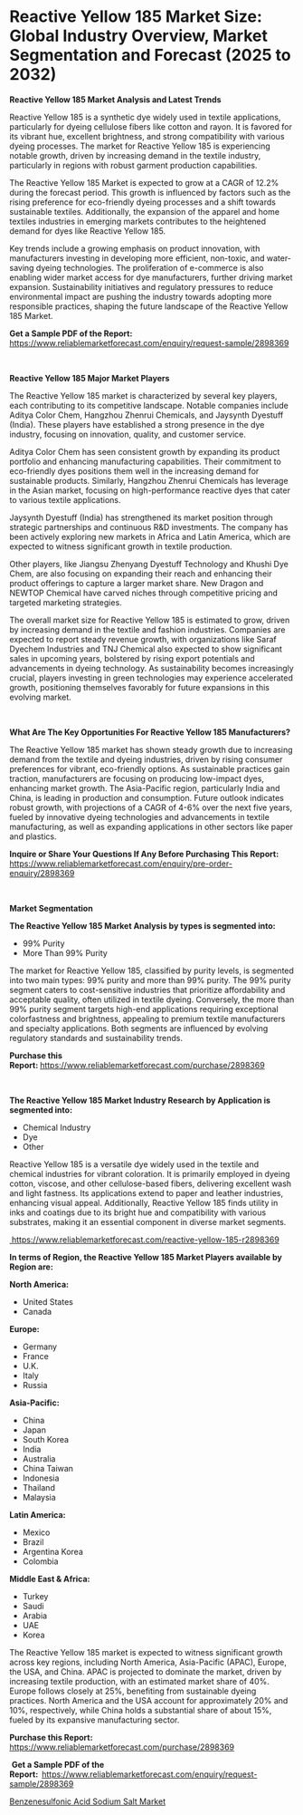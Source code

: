 <p><h1>Reactive Yellow 185 Market Size: Global Industry Overview, Market Segmentation and Forecast (2025 to 2032)</h1></p><p><strong>Reactive Yellow 185 Market Analysis and Latest Trends</strong></p>
<p><p>Reactive Yellow 185 is a synthetic dye widely used in textile applications, particularly for dyeing cellulose fibers like cotton and rayon. It is favored for its vibrant hue, excellent brightness, and strong compatibility with various dyeing processes. The market for Reactive Yellow 185 is experiencing notable growth, driven by increasing demand in the textile industry, particularly in regions with robust garment production capabilities.</p><p>The Reactive Yellow 185 Market is expected to grow at a CAGR of 12.2% during the forecast period. This growth is influenced by factors such as the rising preference for eco-friendly dyeing processes and a shift towards sustainable textiles. Additionally, the expansion of the apparel and home textiles industries in emerging markets contributes to the heightened demand for dyes like Reactive Yellow 185.</p><p>Key trends include a growing emphasis on product innovation, with manufacturers investing in developing more efficient, non-toxic, and water-saving dyeing technologies. The proliferation of e-commerce is also enabling wider market access for dye manufacturers, further driving market expansion. Sustainability initiatives and regulatory pressures to reduce environmental impact are pushing the industry towards adopting more responsible practices, shaping the future landscape of the Reactive Yellow 185 Market.</p></p>
<p><strong>Get a Sample PDF of the Report:&nbsp;</strong> <a href="https://www.reliablemarketforecast.com/enquiry/request-sample/2898369?utm_campaign=3381&utm_medium=2&utm_source=Github&utm_content=ia&utm_term=15032025&utm_id=reactive-yellow-185">https://www.reliablemarketforecast.com/enquiry/request-sample/2898369</a></p>
<p>&nbsp;</p>
<p><strong>Reactive Yellow 185 Major Market Players</strong></p>
<p><p>The Reactive Yellow 185 market is characterized by several key players, each contributing to its competitive landscape. Notable companies include Aditya Color Chem, Hangzhou Zhenrui Chemicals, and Jaysynth Dyestuff (India). These players have established a strong presence in the dye industry, focusing on innovation, quality, and customer service.</p><p>Aditya Color Chem has seen consistent growth by expanding its product portfolio and enhancing manufacturing capabilities. Their commitment to eco-friendly dyes positions them well in the increasing demand for sustainable products. Similarly, Hangzhou Zhenrui Chemicals has leverage in the Asian market, focusing on high-performance reactive dyes that cater to various textile applications.</p><p>Jaysynth Dyestuff (India) has strengthened its market position through strategic partnerships and continuous R&D investments. The company has been actively exploring new markets in Africa and Latin America, which are expected to witness significant growth in textile production. </p><p>Other players, like Jiangsu Zhenyang Dyestuff Technology and Khushi Dye Chem, are also focusing on expanding their reach and enhancing their product offerings to capture a larger market share. New Dragon and NEWTOP Chemical have carved niches through competitive pricing and targeted marketing strategies.</p><p>The overall market size for Reactive Yellow 185 is estimated to grow, driven by increasing demand in the textile and fashion industries. Companies are expected to report steady revenue growth, with organizations like Saraf Dyechem Industries and TNJ Chemical also expected to show significant sales in upcoming years, bolstered by rising export potentials and advancements in dyeing technology. As sustainability becomes increasingly crucial, players investing in green technologies may experience accelerated growth, positioning themselves favorably for future expansions in this evolving market.</p></p>
<p>&nbsp;</p>
<p><strong>What Are The Key Opportunities For Reactive Yellow 185 Manufacturers?</strong></p>
<p><p>The Reactive Yellow 185 market has shown steady growth due to increasing demand from the textile and dyeing industries, driven by rising consumer preferences for vibrant, eco-friendly options. As sustainable practices gain traction, manufacturers are focusing on producing low-impact dyes, enhancing market growth. The Asia-Pacific region, particularly India and China, is leading in production and consumption. Future outlook indicates robust growth, with projections of a CAGR of 4-6% over the next five years, fueled by innovative dyeing technologies and advancements in textile manufacturing, as well as expanding applications in other sectors like paper and plastics.</p></p>
<p><strong>Inquire or Share Your Questions If Any Before Purchasing This Report:</strong> <a href="https://www.reliablemarketforecast.com/enquiry/pre-order-enquiry/2898369?utm_campaign=3381&utm_medium=2&utm_source=Github&utm_content=ia&utm_term=15032025&utm_id=reactive-yellow-185">https://www.reliablemarketforecast.com/enquiry/pre-order-enquiry/2898369</a></p>
<p>&nbsp;</p>
<p><strong>Market Segmentation</strong></p>
<p><strong>The Reactive Yellow 185 Market Analysis by types is segmented into:</strong></p>
<p><ul><li>99% Purity</li><li>More Than 99% Purity</li></ul></p>
<p><p>The market for Reactive Yellow 185, classified by purity levels, is segmented into two main types: 99% purity and more than 99% purity. The 99% purity segment caters to cost-sensitive industries that prioritize affordability and acceptable quality, often utilized in textile dyeing. Conversely, the more than 99% purity segment targets high-end applications requiring exceptional colorfastness and brightness, appealing to premium textile manufacturers and specialty applications. Both segments are influenced by evolving regulatory standards and sustainability trends.</p></p>
<p><strong>Purchase this Report:&nbsp;</strong><a href="https://www.reliablemarketforecast.com/purchase/2898369?utm_campaign=3381&utm_medium=2&utm_source=Github&utm_content=ia&utm_term=15032025&utm_id=reactive-yellow-185">https://www.reliablemarketforecast.com/purchase/2898369</a></p>
<p>&nbsp;</p>
<p><strong>The Reactive Yellow 185 Market Industry Research by Application is segmented into:</strong></p>
<p><ul><li>Chemical Industry</li><li>Dye</li><li>Other</li></ul></p>
<p><p>Reactive Yellow 185 is a versatile dye widely used in the textile and chemical industries for vibrant coloration. It is primarily employed in dyeing cotton, viscose, and other cellulose-based fibers, delivering excellent wash and light fastness. Its applications extend to paper and leather industries, enhancing visual appeal. Additionally, Reactive Yellow 185 finds utility in inks and coatings due to its bright hue and compatibility with various substrates, making it an essential component in diverse market segments.</p></p>
<p><a href="https://www.reliablemarketforecast.com/reactive-yellow-185-r2898369?utm_campaign=3381&utm_medium=2&utm_source=Github&utm_content=ia&utm_term=15032025&utm_id=reactive-yellow-185">&nbsp;https://www.reliablemarketforecast.com/reactive-yellow-185-r2898369</a></p>
<p><strong>In terms of Region, the Reactive Yellow 185 Market Players available by Region are:</strong></p>
<p>
    <p> <strong> North America: </strong>
        <ul>
            <li>United States</li>
            <li>Canada</li>
        </ul>
        </p> 
    <p> <strong> Europe: </strong>
        <ul>
            <li>Germany</li>
            <li>France</li>
            <li>U.K.</li>
            <li>Italy</li>
            <li>Russia</li>
        </ul>
        </p> 
    <p> <strong> Asia-Pacific: </strong>
        <ul>
            <li>China</li>
            <li>Japan</li>
            <li>South Korea</li>
            <li>India</li>
            <li>Australia</li>
            <li>China Taiwan</li>
            <li>Indonesia</li>
            <li>Thailand</li>
            <li>Malaysia</li>
        </ul>
        </p> 
    <p> <strong> Latin America: </strong>
        <ul>
            <li>Mexico</li>
            <li>Brazil</li>
            <li>Argentina Korea</li>
            <li>Colombia</li>
        </ul>
        </p> 
    <p> <strong> Middle East & Africa: </strong>
        <ul>
            <li>Turkey</li>
            <li>Saudi</li>
            <li>Arabia</li>
            <li>UAE</li>
            <li>Korea</li>
        </ul>
    </p>
    </p>
<p><p>The Reactive Yellow 185 market is expected to witness significant growth across key regions, including North America, Asia-Pacific (APAC), Europe, the USA, and China. APAC is projected to dominate the market, driven by increasing textile production, with an estimated market share of 40%. Europe follows closely at 25%, benefiting from sustainable dyeing practices. North America and the USA account for approximately 20% and 10%, respectively, while China holds a substantial share of about 15%, fueled by its expansive manufacturing sector.</p></p>
<p><strong>Purchase this Report: </strong><a href="https://www.reliablemarketforecast.com/purchase/2898369?utm_campaign=3381&utm_medium=2&utm_source=Github&utm_content=ia&utm_term=15032025&utm_id=reactive-yellow-185">https://www.reliablemarketforecast.com/purchase/2898369</a></p>
<p>&nbsp;<strong>Get a Sample PDF of the Report:&nbsp;&nbsp;</strong><a href="https://www.reliablemarketforecast.com/enquiry/request-sample/2898369?utm_campaign=3381&utm_medium=2&utm_source=Github&utm_content=ia&utm_term=15032025&utm_id=reactive-yellow-185">https://www.reliablemarketforecast.com/enquiry/request-sample/2898369</a></p>
<p><strong></strong></p>
<p><p><a href="https://github.com/wakerizaak8g/Market-Research-Report-List-1/blob/main/benzenesulfonic-acid-sodium-salt-market.md?utm_campaign=3381&utm_medium=2&utm_source=Github&utm_content=ia&utm_term=15032025&utm_id=reactive-yellow-185">Benzenesulfonic Acid Sodium Salt Market</a></p></p>